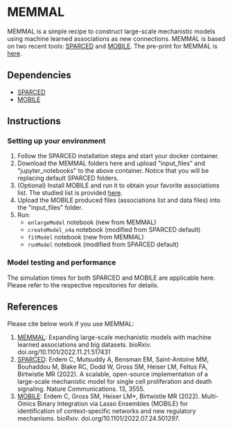 # MEMMAL

MEMMAL is a simple recipe to construct large-scale mechanistic models using machine learned associations as new connections. MEMMAL is based on two recent tools: [SPARCED](https://github.com/birtwistlelab/SPARCED) and [MOBILE](https://github.com/cerdem12/MOBILE). The pre-print for MEMMAL is [here](https://www.biorxiv.org/content/10.1101/2022.11.21.517431v1.full).


## Dependencies

- [SPARCED](https://github.com/birtwistlelab/SPARCED)
- [MOBILE](https://github.com/cerdem12/MOBILE)

## Instructions
### Setting up your environment

1. Follow the SPARCED installation steps and start your docker container.  
2. Download the MEMMAL folders here and upload "input_files" and "jupyter_notebooks" to the above container. Notice that you will be replacing default SPARCED folders.
3. (Optional) Install MOBILE and run it to obtain your favorite associations list. The studied list is provided [here](xxx).
4. Upload the MOBILE produced files (associations list and data files) into the "input_files" folder. 
5. Run: 
    - `enlargeModel` notebook (new from MEMMAL)
    - `createModel_o4a` notebook (modified from SPARCED default)
    - `fitModel` notebook (new from MEMMAL)
    - `runModel` notebook (modified from SPARCED default)

### Model testing and performance

The simulation times for both SPARCED and MOBILE are applicable here. Please refer to the respective repositories for details.

## References

Please cite below work if you use MEMMAL:
1. [MEMMAL](https://www.biorxiv.org/content/10.1101/2022.11.21.517431v1.full): Expanding large-scale mechanistic models with machine learned associations and big datasets. bioRxiv. doi.org/10.1101/2022.11.21.517431
2. [SPARCED](https://rdcu.be/cP6tK): Erdem C, Mutsuddy A, Bensman EM, Saint-Antoine MM, Bouhaddou M, Blake RC, Dodd W, Gross SM, Heiser LM, Feltus FA, Birtwistle MR (2022). A scalable, open-source implementation of a large-scale mechanistic model for single cell proliferation and death signaling. Nature Communications. 13, 3555.
3. [MOBILE](https://www.biorxiv.org/content/10.1101/2022.07.24.501297v1.full): Erdem C, Gross SM, Heiser LM*, Birtwistle MR (2022). Multi-Omics Binary Integration via Lasso Ensembles (MOBILE) for identification of context-specific networks and new regulatory mechanisms. bioRxiv. doi.org/10.1101/2022.07.24.501297.

